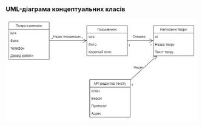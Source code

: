 ### UML-діаграма концептуальних класів

![ ](https://github.com/oleksandrblazhko/ai202-polyanskij/blob/ai202-polyanskij_with_laboratory_work_5/2-SoftwareDesign/2.1-UMLConceptClasses/UML-ConceptClasses.jpg)
